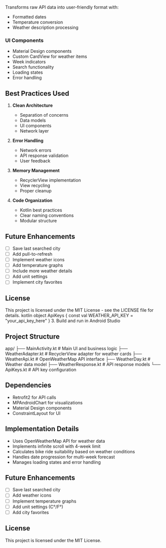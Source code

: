 Transforms raw API data into user-friendly format with:
- Formatted dates
- Temperature conversion
- Weather description processing

### UI Components
- Material Design components
- Custom CardView for weather items
- Week indicators
- Search functionality
- Loading states
- Error handling

## Best Practices Used

1. **Clean Architecture**
   - Separation of concerns
   - Data models
   - UI components
   - Network layer

2. **Error Handling**
   - Network errors
   - API response validation
   - User feedback

3. **Memory Management**
   - RecyclerView implementation
   - View recycling
   - Proper cleanup

4. **Code Organization**
   - Kotlin best practices
   - Clear naming conventions
   - Modular structure

## Future Enhancements

- [ ] Save last searched city
- [ ] Add pull-to-refresh
- [ ] Implement weather icons
- [ ] Add temperature graphs
- [ ] Include more weather details
- [ ] Add unit settings
- [ ] Implement city favorites

## License

This project is licensed under the MIT License - see the LICENSE file for details.
kotlin
object ApiKeys {
const val WEATHER_API_KEY = "your_api_key_here"
}
3. Build and run in Android Studio

## Project Structure
app/
├── MainActivity.kt # Main UI and business logic
├── WeatherAdapter.kt # RecyclerView adapter for weather cards
├── WeatherApi.kt # OpenWeatherMap API interface
├── WeatherDay.kt # Weather data model
├── WeatherResponse.kt # API response models
└── ApiKeys.kt # API key configuration
## Dependencies

- Retrofit2 for API calls
- MPAndroidChart for visualizations
- Material Design components
- ConstraintLayout for UI

## Implementation Details

- Uses OpenWeatherMap API for weather data
- Implements infinite scroll with 4-week limit
- Calculates bike ride suitability based on weather conditions
- Handles date progression for multi-week forecast
- Manages loading states and error handling

## Future Enhancements

- [ ] Save last searched city
- [ ] Add weather icons
- [ ] Implement temperature graphs
- [ ] Add unit settings (C°/F°)
- [ ] Add city favorites

## License

This project is licensed under the MIT License.
